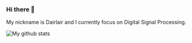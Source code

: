 ### Hi there 👋

My nickname is Dairlair and I currently focus on Digital Signal Processing.



![My github stats](https://github-readme-stats.vercel.app/api?username=dairlair&show_icons=true)

<!--
**dairlair/dairlair** is a ✨ _special_ ✨ repository because its `README.md` (this file) appears on your GitHub profile.

Here are some ideas to get you started:

- 🔭 I’m currently working on ...
- 🌱 I’m currently learning ...
- 👯 I’m looking to collaborate on ...
- 🤔 I’m looking for help with ...
- 💬 Ask me about ...
- 📫 How to reach me: ...
- 😄 Pronouns: ...
- ⚡ Fun fact: ...
-->

